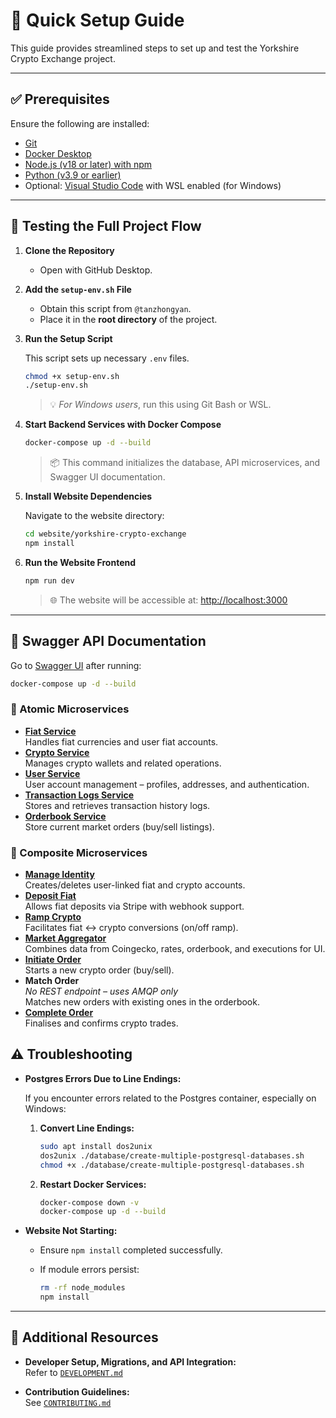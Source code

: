 # 🚀 Quick Setup Guide

This guide provides streamlined steps to set up and test the Yorkshire Crypto Exchange project.

---

## ✅ Prerequisites

Ensure the following are installed:

- [Git](https://git-scm.com/)
- [Docker Desktop](https://www.docker.com/products/docker-desktop)
- [Node.js (v18 or later) with npm](https://nodejs.org/en)
- [Python (v3.9 or earlier)](https://www.python.org/downloads/)
- Optional: [Visual Studio Code](https://code.visualstudio.com/) with WSL enabled (for Windows)

---

## 🧪 Testing the Full Project Flow

1. **Clone the Repository**
   - Open with GitHub Desktop.

2. **Add the `setup-env.sh` File**

   - Obtain this script from `@tanzhongyan`.
   - Place it in the **root directory** of the project.

3. **Run the Setup Script**

   This script sets up necessary `.env` files.

   ```sh
   chmod +x setup-env.sh
   ./setup-env.sh
   ```

   > 💡 *For Windows users*, run this using Git Bash or WSL.

4. **Start Backend Services with Docker Compose**

   ```sh
   docker-compose up -d --build
   ```

   > 📦 This command initializes the database, API microservices, and Swagger UI documentation.

5. **Install Website Dependencies**

   Navigate to the website directory:

   ```sh
   cd website/yorkshire-crypto-exchange
   npm install
   ```

6. **Run the Website Frontend**

   ```sh
   npm run dev
   ```

   > 🌐 The website will be accessible at: [http://localhost:3000](http://localhost:3000)

---

## 🧾 Swagger API Documentation

Go to [Swagger UI](http://localhost:3001/swagger-ui) after running:  
```bash
docker-compose up -d --build
```

### 🔹 Atomic Microservices
- **[Fiat Service](http://localhost:5001/api/v1/fiat)**  
  Handles fiat currencies and user fiat accounts.
- **[Crypto Service](http://localhost:5002/api/v1/crypto)**  
  Manages crypto wallets and related operations.
- **[User Service](http://localhost:5003/api/v1/user)**  
  User account management – profiles, addresses, and authentication.
- **[Transaction Logs Service](http://localhost:5005/api/v1/transaction)**  
  Stores and retrieves transaction history logs.
- **[Orderbook Service](https://personal-qrtp80l4.outsystemscloud.com/OrderBook_API/rest/v1/)**  
  Store current market orders (buy/sell listings).

### 🔸 Composite Microservices

- **[Manage Identity](http://localhost:5004/api/v1)**  
  Creates/deletes user-linked fiat and crypto accounts.
- **[Deposit Fiat](http://localhost:5006/api/v1)**  
  Allows fiat deposits via Stripe with webhook support.
- **[Ramp Crypto](http://localhost:5007/api/v1)**  
  Facilitates fiat ↔ crypto conversions (on/off ramp).
- **[Market Aggregator](http://localhost:5008/api/v1)**  
  Combines data from Coingecko, rates, orderbook, and executions for UI.
- **[Initiate Order](http://localhost:5009/api/v1/)**  
  Starts a new crypto order (buy/sell).
- **Match Order**  
  *No REST endpoint – uses AMQP only*  
  Matches new orders with existing ones in the orderbook.
- **[Complete Order](http://localhost:5010/api/v1/)**  
  Finalises and confirms crypto trades.

## ⚠️ Troubleshooting

- **Postgres Errors Due to Line Endings:**

   If you encounter errors related to the Postgres container, especially on Windows:

   1. **Convert Line Endings:**

      ```sh
      sudo apt install dos2unix
      dos2unix ./database/create-multiple-postgresql-databases.sh
      chmod +x ./database/create-multiple-postgresql-databases.sh
      ```

   2. **Restart Docker Services:**

      ```sh
      docker-compose down -v
      docker-compose up -d --build
      ```

- **Website Not Starting:**

   - Ensure `npm install` completed successfully.
   - If module errors persist:

     ```sh
     rm -rf node_modules
     npm install
     ```

---

## 📄 Additional Resources

- **Developer Setup, Migrations, and API Integration:**  
  Refer to [`DEVELOPMENT.md`](DEVELOPMENT.md)

- **Contribution Guidelines:**  
  See [`CONTRIBUTING.md`](CONTRIBUTING.md)